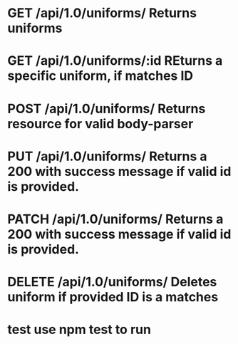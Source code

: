 # GET /api/1.0/uniforms/ Returns uniforms


# GET /api/1.0/uniforms/:id REturns a specific uniform, if matches ID


# POST /api/1.0/uniforms/ Returns resource for valid body-parser


# PUT /api/1.0/uniforms/ Returns a 200 with success message if valid id is provided.


# PATCH /api/1.0/uniforms/ Returns a 200 with success message if valid id is provided.


# DELETE /api/1.0/uniforms/ Deletes uniform if provided ID is a matches


# test use npm test to run

